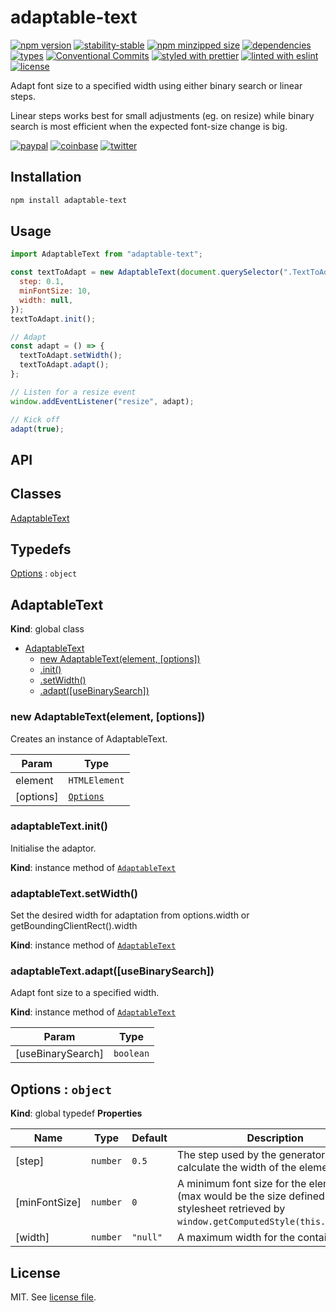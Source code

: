 # adaptable-text

[![npm version](https://img.shields.io/npm/v/adaptable-text)](https://www.npmjs.com/package/adaptable-text)
[![stability-stable](https://img.shields.io/badge/stability-stable-green.svg)](https://www.npmjs.com/package/adaptable-text)
[![npm minzipped size](https://img.shields.io/bundlephobia/minzip/adaptable-text)](https://bundlephobia.com/package/adaptable-text)
[![dependencies](https://img.shields.io/librariesio/release/npm/adaptable-text)](https://github.com/dmnsgn/adaptable-text/blob/main/package.json)
[![types](https://img.shields.io/npm/types/adaptable-text)](https://github.com/microsoft/TypeScript)
[![Conventional Commits](https://img.shields.io/badge/Conventional%20Commits-1.0.0-fa6673.svg)](https://conventionalcommits.org)
[![styled with prettier](https://img.shields.io/badge/styled_with-Prettier-f8bc45.svg?logo=prettier)](https://github.com/prettier/prettier)
[![linted with eslint](https://img.shields.io/badge/linted_with-ES_Lint-4B32C3.svg?logo=eslint)](https://github.com/eslint/eslint)
[![license](https://img.shields.io/github/license/dmnsgn/adaptable-text)](https://github.com/dmnsgn/adaptable-text/blob/main/LICENSE.md)

Adapt font size to a specified width using either binary search or linear steps.

Linear steps works best for small adjustments (eg. on resize) while binary search is most efficient when the expected font-size change is big.

[![paypal](https://img.shields.io/badge/donate-paypal-informational?logo=paypal)](https://paypal.me/dmnsgn)
[![coinbase](https://img.shields.io/badge/donate-coinbase-informational?logo=coinbase)](https://commerce.coinbase.com/checkout/56cbdf28-e323-48d8-9c98-7019e72c97f3)
[![twitter](https://img.shields.io/twitter/follow/dmnsgn?style=social)](https://twitter.com/dmnsgn)

## Installation

```bash
npm install adaptable-text
```

## Usage

```js
import AdaptableText from "adaptable-text";

const textToAdapt = new AdaptableText(document.querySelector(".TextToAdapt"), {
  step: 0.1,
  minFontSize: 10,
  width: null,
});
textToAdapt.init();

// Adapt
const adapt = () => {
  textToAdapt.setWidth();
  textToAdapt.adapt();
};

// Listen for a resize event
window.addEventListener("resize", adapt);

// Kick off
adapt(true);
```

## API

<!-- api-start -->

## Classes

<dl>
<dt><a href="#AdaptableText">AdaptableText</a></dt>
<dd></dd>
</dl>

## Typedefs

<dl>
<dt><a href="#Options">Options</a> : <code>object</code></dt>
<dd></dd>
</dl>

<a name="AdaptableText"></a>

## AdaptableText

**Kind**: global class

- [AdaptableText](#AdaptableText)
  - [new AdaptableText(element, [options])](#new_AdaptableText_new)
  - [.init()](#AdaptableText+init)
  - [.setWidth()](#AdaptableText+setWidth)
  - [.adapt([useBinarySearch])](#AdaptableText+adapt)

<a name="new_AdaptableText_new"></a>

### new AdaptableText(element, [options])

Creates an instance of AdaptableText.

| Param     | Type                             |
| --------- | -------------------------------- |
| element   | <code>HTMLElement</code>         |
| [options] | [<code>Options</code>](#Options) |

<a name="AdaptableText+init"></a>

### adaptableText.init()

Initialise the adaptor.

**Kind**: instance method of [<code>AdaptableText</code>](#AdaptableText)
<a name="AdaptableText+setWidth"></a>

### adaptableText.setWidth()

Set the desired width for adaptation from options.width or getBoundingClientRect().width

**Kind**: instance method of [<code>AdaptableText</code>](#AdaptableText)
<a name="AdaptableText+adapt"></a>

### adaptableText.adapt([useBinarySearch])

Adapt font size to a specified width.

**Kind**: instance method of [<code>AdaptableText</code>](#AdaptableText)

| Param             | Type                 |
| ----------------- | -------------------- |
| [useBinarySearch] | <code>boolean</code> |

<a name="Options"></a>

## Options : <code>object</code>

**Kind**: global typedef
**Properties**

| Name          | Type                | Default                       | Description                                                                                                                               |
| ------------- | ------------------- | ----------------------------- | ----------------------------------------------------------------------------------------------------------------------------------------- |
| [step]        | <code>number</code> | <code>0.5</code>              | The step used by the generator to calculate the width of the element.                                                                     |
| [minFontSize] | <code>number</code> | <code>0</code>                | A minimum font size for the element (max would be the size defined in a stylesheet retrieved by `window.getComputedStyle(this.element)`). |
| [width]       | <code>number</code> | <code>&quot;null&quot;</code> | A maximum width for the container.                                                                                                        |

<!-- api-end -->

## License

MIT. See [license file](https://github.com/dmnsgn/adaptable-text/blob/main/LICENSE.md).
